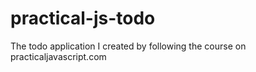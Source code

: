 # practical-js-todo
The todo application I created by following the course on practicaljavascript.com
